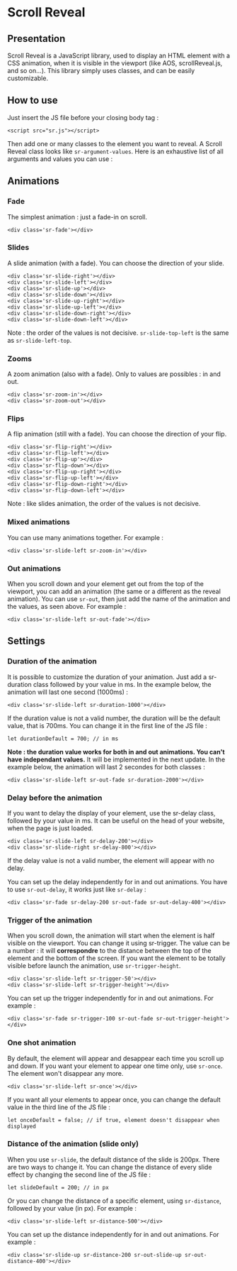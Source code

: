 # Scroll Reveal

## Presentation

Scroll Reveal is a JavaScript library, used to display an HTML element with a CSS animation, when it is visible in the viewport (like AOS, scrollReveal.js, and so on...). This library simply uses classes, and can be easily customizable.

## How to use

Just insert the JS file before your closing body tag :

	<script src="sr.js"></script>

Then add one or many classes to the element you want to reveal. A Scroll Reveal class looks like `sr-argument-values`. Here is an exhaustive list of all arguments and values you can use :

## Animations

### Fade

The simplest animation : just a fade-in on scroll.

	<div class='sr-fade'></div>

### Slides

A slide animation (with a fade). You can choose the direction of your slide.

	<div class='sr-slide-right'></div>
	<div class='sr-slide-left'></div>
	<div class='sr-slide-up'></div>
	<div class='sr-slide-down'></div>
	<div class='sr-slide-up-right'></div>
	<div class='sr-slide-up-left'></div>
	<div class='sr-slide-down-right'></div>
	<div class='sr-slide-down-left'></div>

Note : the order of the values is not decisive. `sr-slide-top-left` is the same as `sr-slide-left-top`.

### Zooms

A zoom animation (also with a fade). Only to values are possibles : in and out.

	<div class='sr-zoom-in'></div>
	<div class='sr-zoom-out'></div>

### Flips

A flip animation (still with a fade). You can choose the direction of your flip.

	<div class='sr-flip-right'></div>
	<div class='sr-flip-left'></div>
	<div class='sr-flip-up'></div>
	<div class='sr-flip-down'></div>
	<div class='sr-flip-up-right'></div>
	<div class='sr-flip-up-left'></div>
	<div class='sr-flip-down-right'></div>
	<div class='sr-flip-down-left'></div>

Note : like slides animation, the order of the values is not decisive.

### Mixed animations

You can use many animations together. For example : 

	<div class='sr-slide-left sr-zoom-in'></div>

### Out animations

When you scroll down and your element get out from the top of the viewport, you can add an animation (the same or a different as the reveal animation). You can use `sr-out`, then just add the name of the animation and the values, as seen above. For example :

	<div class='sr-slide-left sr-out-fade'></div>


## Settings

### Duration of the animation

It is possible to customize the duration of your animation. Just add a sr-duration class followed by your value in ms. In the example below, the animation will last one second (1000ms) :

	<div class='sr-slide-left sr-duration-1000'></div>

If the duration value is not a valid number, the duration will be the default value, that is 700ms. You can change it in the first line of the JS file :

	let durationDefault = 700; // in ms

**Note : the duration value works for both in and out animations. You can't have independant values.** It will be implemented in the next update. In the example below, the animation will last 2 secondes for both classes :

	<div class='sr-slide-left sr-out-fade sr-duration-2000'></div>


### Delay before the animation

If you want to delay the display of your element, use the sr-delay class, followed by your value in ms. It can be useful on the head of your website, when the page is just loaded.


	<div class='sr-slide-left sr-delay-200'></div>
	<div class='sr-slide-right sr-delay-800'></div>

If the delay value is not a valid number, the element will appear with no delay.

You can set up the delay independently for in and out animations. You have to use `sr-out-delay`, it works just like `sr-delay` :

	<div class='sr-fade sr-delay-200 sr-out-fade sr-out-delay-400'></div>

### Trigger of the animation

When you scroll down, the animation will start when the element is half visible on the viewport. You can change it using sr-trigger. The value can be a number : it will **correspondre** to the distance between the top of the element and the bottom of the screen. If you want the element to be totally visible before launch the animation, use `sr-trigger-height`.

	<div class='sr-slide-left sr-trigger-50'></div>
	<div class='sr-slide-left sr-trigger-height'></div>

You can set up the trigger independently for in and out animations. For example :

	<div class='sr-fade sr-trigger-100 sr-out-fade sr-out-trigger-height'></div>

### One shot animation

By default, the element will appear and desappear each time you scroll up and down. If you want your element to appear one time only, use `sr-once`. The element won't disappear any more.

	<div class='sr-slide-left sr-once'></div>

If you want all your elements to appear once, you can change the default value in the third line of the JS file :

	let onceDefault = false; // if true, element doesn't disappear when displayed

### Distance of the animation (slide only)

When you use `sr-slide`, the default distance of the slide is 200px. There are two ways to change it. You can change the distance of every slide effect by changing the second line of the JS file :

	let slideDefault = 200; // in px

Or you can change the distance of a specific element, using `sr-distance`, followed by your value (in px). For example : 

	<div class='sr-slide-left sr-distance-500'></div>

You can set up the distance independently for in and out animations. For example : 

	<div class='sr-slide-up sr-distance-200 sr-out-slide-up sr-out-distance-400'></div>